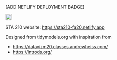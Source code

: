 [ADD NETLIFY DEPLOYMENT BADGE]

<a rel="license" href="http://creativecommons.org/licenses/by-sa/4.0/"><img alt="Creative Commons License" style="border-width:0" src="https://i.creativecommons.org/l/by-sa/4.0/88x31.png" height = 20 /></a>

STA 210 website: https://sta210-fa20.netlify.app



Designed from tidymodels.org with inspiration from

- https://datavizm20.classes.andrewheiss.com/
- https://introds.org/




